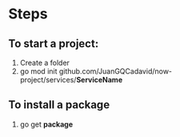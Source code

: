 # Steps
## To start a project:

1. Create a folder
2. go mod init github.com/JuanGQCadavid/now-project/services/**ServiceName**

## To install a package

1. go get **package**